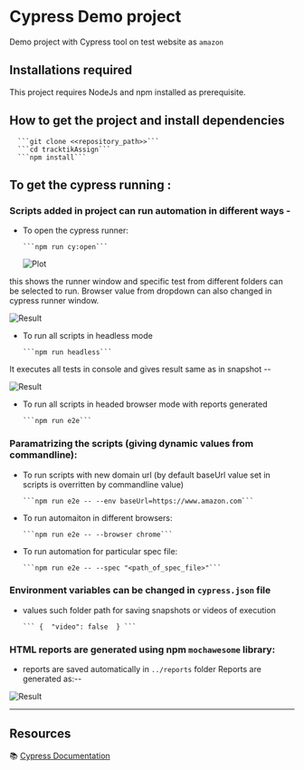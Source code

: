 # Cypress Demo project
Demo project with Cypress tool on test website as `amazon`


## Installations required
This project requires NodeJs and npm installed as prerequisite.


## How to get the project and install dependencies

      ```git clone <<repository_path>>```
      ```cd tracktikAssign```
      ```npm install```

## To get the cypress running :
### Scripts added in project can run automation in different ways -
- To open the cypress runner:
  
      ```npm run cy:open```

  ![Plot](../tracktikAssign/cypress/fixtures/Cypress_runner.png)


this shows the runner window and specific test from different folders can be selected to run.
Browser value from dropdown can also changed in cypress runner window.

![Result](../tracktikAssign/cypress/fixtures/Execution_cypressWindow.png)




- To run all scripts in headless mode

      ```npm run headless```

It executes all tests in console and gives result same as in snapshot --


![Result](../tracktikAssign/cypress/fixtures/Headless_run.png)




- To run all scripts in headed browser mode with reports generated

      ```npm run e2e```




### Paramatrizing the scripts (giving dynamic values from commandline):
- To run scripts with new domain url
(by default baseUrl value set in scripts is overritten by commandline value)

      ```npm run e2e -- --env baseUrl=https://www.amazon.com```


- To run automaiton in different browsers:

      ```npm run e2e -- --browser chrome```


- To run automation for particular spec file:

      ```npm run e2e -- --spec "<path_of_spec_file>"```


### Environment variables can be changed in ``cypress.json`` file
- values such folder path for saving snapshots or videos of execution

      ``` {  "video": false  } ```


### HTML reports are generated using npm ```mochawesome``` library:
- reports are saved automatically in ```../reports``` folder
Reports are generated as:-- 

![Result](../tracktikAssign/cypress/fixtures/Reports_html.png)




****
## Resources

📚 [Cypress Documentation](https://www.cypress.io/how-it-works/)